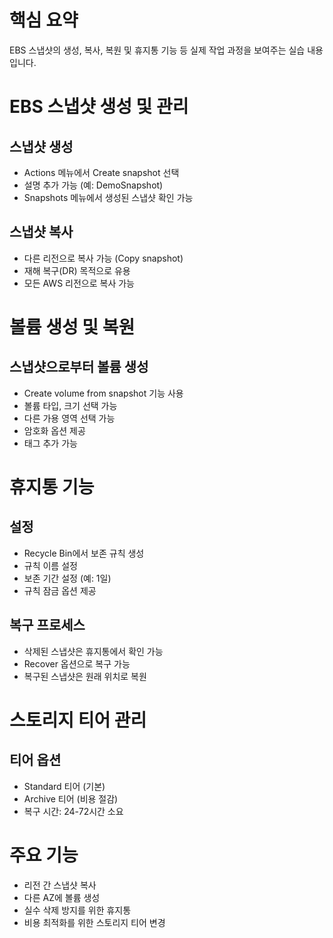# 핵심 요약

EBS 스냅샷의 생성, 복사, 복원 및 휴지통 기능 등 실제 작업 과정을 보여주는 실습 내용입니다.

# EBS 스냅샷 생성 및 관리

## 스냅샷 생성

- Actions 메뉴에서 Create snapshot 선택
- 설명 추가 가능 (예: DemoSnapshot)
- Snapshots 메뉴에서 생성된 스냅샷 확인 가능

## 스냅샷 복사

- 다른 리전으로 복사 가능 (Copy snapshot)
- 재해 복구(DR) 목적으로 유용
- 모든 AWS 리전으로 복사 가능

# 볼륨 생성 및 복원

## 스냅샷으로부터 볼륨 생성

- Create volume from snapshot 기능 사용
- 볼륨 타입, 크기 선택 가능
- 다른 가용 영역 선택 가능
- 암호화 옵션 제공
- 태그 추가 가능

# 휴지통 기능

## 설정

- Recycle Bin에서 보존 규칙 생성
- 규칙 이름 설정
- 보존 기간 설정 (예: 1일)
- 규칙 잠금 옵션 제공

## 복구 프로세스

- 삭제된 스냅샷은 휴지통에서 확인 가능
- Recover 옵션으로 복구 가능
- 복구된 스냅샷은 원래 위치로 복원

# 스토리지 티어 관리

## 티어 옵션

- Standard 티어 (기본)
- Archive 티어 (비용 절감)
- 복구 시간: 24-72시간 소요

# 주요 기능

- 리전 간 스냅샷 복사
- 다른 AZ에 볼륨 생성
- 실수 삭제 방지를 위한 휴지통
- 비용 최적화를 위한 스토리지 티어 변경
